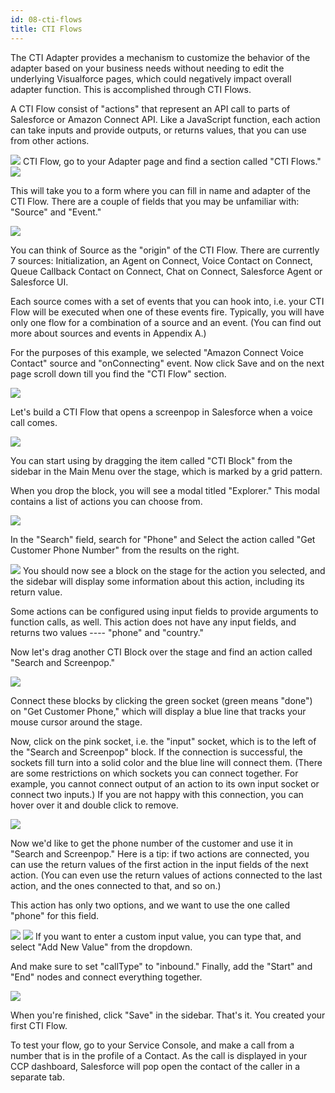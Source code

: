 ```yaml
---
id: 08-cti-flows
title: CTI Flows
---
```


The CTI Adapter provides a mechanism to customize the behavior of the
adapter based on your business needs without needing to edit the
underlying Visualforce pages, which could negatively impact overall
adapter function. This is accomplished through CTI Flows.

A CTI Flow consist of "actions" that represent an API call to parts of
Salesforce or Amazon Connect API. Like a JavaScript function, each
action can take inputs and provide outputs, or returns values, that you
can use from other actions.

<img src="/img/classic/image294.png" />
CTI Flow, go to your Adapter page and find a section called "CTI Flows."

<img src="/img/classic/image295.png" />

This will take you to a form where you can fill in name and adapter of the CTI Flow. There are a couple of fields
that you may be unfamiliar with: "Source" and "Event."

<img src="/img/classic/image296.png" />

You can think of Source as the "origin" of the CTI Flow. There are
currently 7 sources: Initialization, an Agent on Connect, Voice Contact
on Connect, Queue Callback Contact on Connect, Chat on Connect,
Salesforce Agent or Salesforce UI.

Each source comes with a set of events that you can hook into, i.e. your
CTI Flow will be executed when one of these events fire. Typically, you
will have only one flow for a combination of a source and an event. (You
can find out more about sources and events in Appendix A.)

For the purposes of this example, we selected "Amazon Connect Voice
Contact" source and "onConnecting" event. Now click Save and on the next
page scroll down till you find the "CTI Flow" section.

<img src="/img/classic/image297.png" />

Let's build a CTI Flow that opens a screenpop in Salesforce when a voice
call comes.

<img src="/img/classic/image298.png" />

You can start using by dragging the item called  "CTI Block" from the sidebar in the Main Menu over the stage,
which is marked by a grid pattern.

When you drop the block, you will see a modal titled "Explorer." This
modal contains a list of actions you can choose from.

<img src="/img/classic/image299.png" />

In the "Search" field, search for "Phone" and Select the action called
"Get Customer Phone Number" from the results on the right.

<img src="/img/classic/image300.png" />
You should now see a block on the stage for the action you selected, and the sidebar will display some
information about this action, including its return value.

Some actions can be configured using input fields to provide arguments
to function calls, as well. This action does not have any input fields,
and returns two values ---- "phone" and "country."

Now let's drag another CTI Block over the stage and find an action
called "Search and Screenpop."

<img src="/img/classic/image301.png" />

Connect these blocks by clicking the green socket (green means "done")
on "Get Customer Phone," which will display a blue line that tracks your
mouse cursor around the stage.

Now, click on the pink socket, i.e. the "input" socket, which is to the
left of the "Search and Screenpop" block. If the connection is
successful, the sockets fill turn into a solid color and the blue line
will connect them. (There are some restrictions on which sockets you can
connect together. For example, you cannot connect output of an action to
its own input socket or connect two inputs.) If you are not happy with
this connection, you can hover over it and double click to remove.

<img src="/img/classic/image302.png" />

Now we'd like to get the phone number of the customer and use it in
"Search and Screenpop." Here is a tip: if two actions are connected, you
can use the return values of the first action in the input fields of the
next action. (You can even use the return values of actions connected to
the last action, and the ones connected to that, and so on.)

This action has only two options, and we want to use the one called
"phone" for this field.

<img src="/img/classic/image303.png" />

<img src="/img/classic/image304.png" />
If you want to enter a custom input value, you can type that, and select
"Add New Value" from the dropdown.

And make sure to set "callType" to "inbound." Finally, add the "Start"
and "End" nodes and connect everything together.

<img src="/img/classic/image305.png" />

When you're finished, click "Save" in the sidebar. That's it. You
created your first CTI Flow.

To test your flow, go to your Service Console, and make a call from a
number that is in the profile of a Contact. As the call is displayed in
your CCP dashboard, Salesforce will pop open the contact of the caller
in a separate tab.
